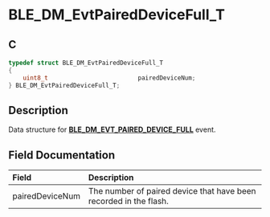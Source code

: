 # BLE_DM_EvtPairedDeviceFull_T

## C

```c
typedef struct BLE_DM_EvtPairedDeviceFull_T
{
    uint8_t                         pairedDeviceNum;
} BLE_DM_EvtPairedDeviceFull_T;
```

## Description

Data structure for **[BLE_DM_EVT_PAIRED_DEVICE_FULL](GUID-65F57110-C2EB-4489-BF68-33BCBDD490B1.md)** event.


## Field Documentation

|Field|Description|
|:---|:---|
|pairedDeviceNum|The number of paired device that have been recorded in the flash.|
